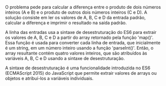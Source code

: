O problema pede para calcular a diferença entre o produto de dois números inteiros (A e B) e o produto de outros dois números inteiros (C e D). A solução consiste em ler os valores de A, B, C e D da entrada padrão, calcular a diferença e imprimir o resultado na saída padrão.

A linha das entradas usa a sintaxe de desestruturação do ES6 para extrair os valores de A, B, C e D a partir do array retornado pela função 'map()'. Essa função é usada para converter cada linha de entrada, que inicialmente é um string, em um número inteiro usando a função 'parseInt()'. Então, o array resultante contém quatro valores inteiros, que são atribuídos às variáveis A, B, C e D usando a sintaxe de desestruturação.

A sintaxe de desestruturação é uma funcionalidade introduzida no ES6 (ECMAScript 2015) do JavaScript que permite extrair valores de arrays ou objetos e atribuí-los a variáveis individuais.